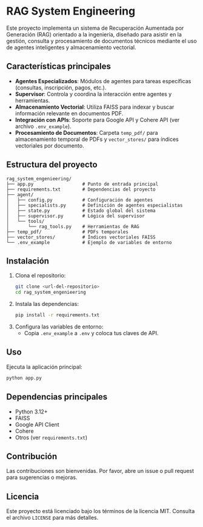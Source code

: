 # RAG System Engineering

Este proyecto implementa un sistema de Recuperación Aumentada por Generación (RAG) orientado a la ingeniería, diseñado para asistir en la gestión, consulta y procesamiento de documentos técnicos mediante el uso de agentes inteligentes y almacenamiento vectorial.

## Características principales
- **Agentes Especializados**: Módulos de agentes para tareas específicas (consultas, inscripción, pagos, etc.).
- **Supervisor**: Controla y coordina la interacción entre agentes y herramientas.
- **Almacenamiento Vectorial**: Utiliza FAISS para indexar y buscar información relevante en documentos PDF.
- **Integración con APIs**: Soporte para Google API y Cohere API (ver archivo `.env_example`).
- **Procesamiento de Documentos**: Carpeta `temp_pdf/` para almacenamiento temporal de PDFs y `vector_stores/` para índices vectoriales por documento.

## Estructura del proyecto
```
rag_system_engenieering/
├── app.py                  # Punto de entrada principal
├── requirements.txt        # Dependencias del proyecto
├── agent/
│   ├── config.py           # Configuración de agentes
│   ├── specialists.py      # Definición de agentes especialistas
│   ├── state.py            # Estado global del sistema
│   ├── supervisor.py       # Lógica del supervisor
│   └── tools/
│       └── rag_tools.py    # Herramientas de RAG
├── temp_pdf/               # PDFs temporales
├── vector_stores/          # Índices vectoriales FAISS
└── .env_example            # Ejemplo de variables de entorno
```

## Instalación
1. Clona el repositorio:
   ```bash
   git clone <url-del-repositorio>
   cd rag_system_engenieering
   ```
2. Instala las dependencias:
   ```bash
   pip install -r requirements.txt
   ```
3. Configura las variables de entorno:
   - Copia `.env_example` a `.env` y coloca tus claves de API.

## Uso
Ejecuta la aplicación principal:
```bash
python app.py
```

## Dependencias principales
- Python 3.12+
- FAISS
- Google API Client
- Cohere
- Otros (ver `requirements.txt`)

## Contribución
Las contribuciones son bienvenidas. Por favor, abre un issue o pull request para sugerencias o mejoras.

## Licencia
Este proyecto está licenciado bajo los términos de la licencia MIT. Consulta el archivo `LICENSE` para más detalles.
